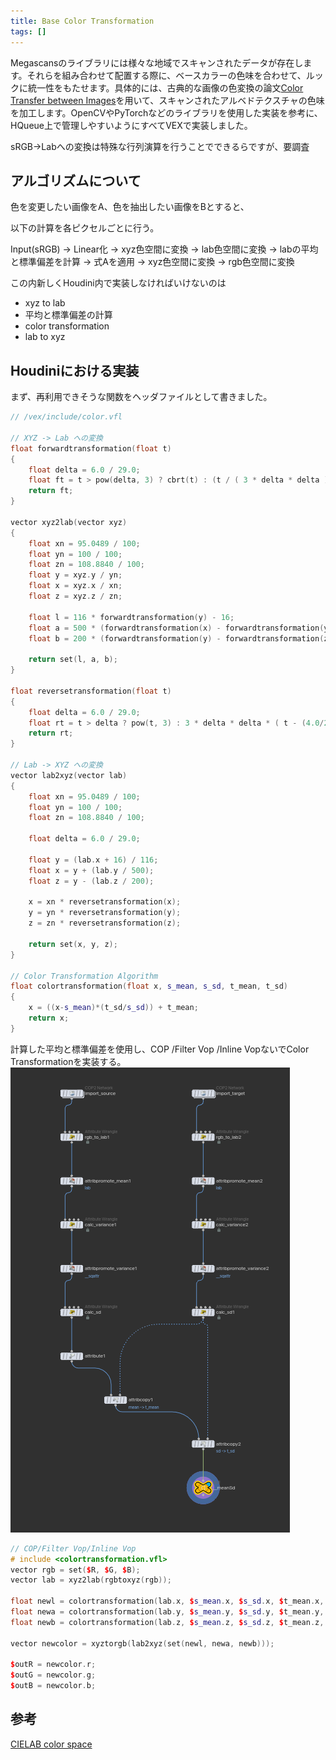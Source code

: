 ```yaml
---
title: Base Color Transformation
tags: []
---
```


Megascansのライブラリには様々な地域でスキャンされたデータが存在します。それらを組み合わせて配置する際に、ベースカラーの色味を合わせて、ルックに統一性をもたせます。具体的には、古典的な画像の色変換の論文[Color Transfer between Images](https://www.cs.tau.ac.il/%7Eturkel/imagepapers/ColorTransfer.pdf)を用いて、スキャンされたアルベドテクスチャの色味を加工します。OpenCVやPyTorchなどのライブラリを使用した実装を参考に、HQueue上で管理しやすいようにすべてVEXで実装しました。

sRGB→Labへの変換は特殊な行列演算を行うことでできるらですが、要調査

## アルゴリズムについて

色を変更したい画像をA、色を抽出したい画像をBとすると、

以下の計算を各ピクセルごとに行う。

Input(sRGB) → Linear化 → xyz色空間に変換 → lab色空間に変換 → labの平均と標準偏差を計算 → 式Aを適用 → xyz色空間に変換 → rgb色空間に変換

この内新しくHoudini内で実装しなければいけないのは

- xyz to lab
- 平均と標準偏差の計算
- color transformation
- lab to xyz

## Houdiniにおける実装

まず、再利用できそうな関数をヘッダファイルとして書きました。

```cpp
// /vex/include/color.vfl

// XYZ -> Lab への変換
float forwardtransformation(float t)
{
    float delta = 6.0 / 29.0;
    float ft = t > pow(delta, 3) ? cbrt(t) : (t / ( 3 * delta * delta )) + 4.0 / 29.0;
    return ft;
}

vector xyz2lab(vector xyz)
{
    float xn = 95.0489 / 100;
    float yn = 100 / 100;
    float zn = 108.8840 / 100;
    float y = xyz.y / yn;
    float x = xyz.x / xn;
    float z = xyz.z / zn;

    float l = 116 * forwardtransformation(y) - 16;
    float a = 500 * (forwardtransformation(x) - forwardtransformation(y));
    float b = 200 * (forwardtransformation(y) - forwardtransformation(z));

    return set(l, a, b);
}

float reversetransformation(float t)
{
    float delta = 6.0 / 29.0;
    float rt = t > delta ? pow(t, 3) : 3 * delta * delta * ( t - (4.0/29.0) );
    return rt;
}

// Lab -> XYZ への変換
vector lab2xyz(vector lab)
{
    float xn = 95.0489 / 100;
    float yn = 100 / 100;
    float zn = 108.8840 / 100;

    float delta = 6.0 / 29.0;

    float y = (lab.x + 16) / 116;
    float x = y + (lab.y / 500);
    float z = y - (lab.z / 200);

    x = xn * reversetransformation(x);
    y = yn * reversetransformation(y);
    z = zn * reversetransformation(z);

    return set(x, y, z);
}

// Color Transformation Algorithm
float colortransformation(float x, s_mean, s_sd, t_mean, t_sd)
{
    x = ((x-s_mean)*(t_sd/s_sd)) + t_mean;
    return x;
}
```

計算した平均と標準偏差を使用し、COP /Filter Vop /Inline VopないでColor Transformationを実装する。
![colortransformation01-kk49jkpr.png](/boostnote/attachments/colortransformation01-kk49jkpr.png)
```cpp
// COP/Filter Vop/Inline Vop
# include <colortransformation.vfl>
vector rgb = set($R, $G, $B);
vector lab = xyz2lab(rgbtoxyz(rgb));

float newl = colortransformation(lab.x, $s_mean.x, $s_sd.x, $t_mean.x, $t_sd.x);
float newa = colortransformation(lab.y, $s_mean.y, $s_sd.y, $t_mean.y, $t_sd.y);
float newb = colortransformation(lab.z, $s_mean.z, $s_sd.z, $t_mean.z, $t_sd.z);

vector newcolor = xyztorgb(lab2xyz(set(newl, newa, newb)));

$outR = newcolor.r;
$outG = newcolor.g;
$outB = newcolor.b;
```

## 参考

[CIELAB color space](https://en.wikipedia.org/wiki/CIELAB_color_space#RGB_and_CMYK_conversions)
